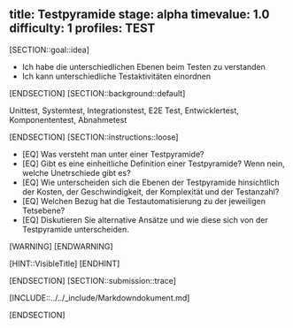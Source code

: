 title: Testpyramide
stage: alpha
timevalue: 1.0
difficulty: 1
profiles: TEST
---
[SECTION::goal::idea]

- Ich habe die unterschiedlichen Ebenen beim Testen zu verstanden
- Ich kann unterschiedliche Testaktivitäten einordnen

[ENDSECTION]
[SECTION::background::default]

Unittest, Systemtest, Integrationstest, E2E Test, Entwicklertest, Komponententest, Abnahmetest

[ENDSECTION]
[SECTION::instructions::loose]

- [EQ] Was versteht man unter einer Testpyramide?
- [EQ] Gibt es eine einheitliche Definition einer Testpyramide? Wenn nein, welche Unetrschiede gibt es?
- [EQ] Wie unterscheiden sich die Ebenen der Testpyramide hinsichtlich der Kosten, der Geschwindigkeit, der Komplexität und der Testanzahl?
- [EQ] Welchen Bezug hat die Testautomatisierung zu der jeweiligen Tetsebene?
- [EQ] Diskutieren Sie alternative Ansätze und wie diese sich von der Testpyramide unterscheiden.

[WARNING]
[ENDWARNING]

[HINT::VisibleTitle]
[ENDHINT]

[ENDSECTION]
[SECTION::submission::trace]

[INCLUDE::../../_include/Markdowndokument.md]

[ENDSECTION]
